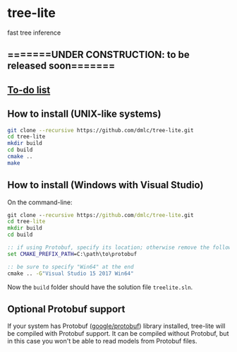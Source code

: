 # tree-lite

fast tree inference

## =======UNDER CONSTRUCTION: to be released soon=======

## [To-do list](https://github.com/dmlc/tree-lite/issues/1)

## How to install (UNIX-like systems)
```bash
git clone --recursive https://github.com/dmlc/tree-lite.git
cd tree-lite
mkdir build
cd build
cmake ..
make
```

## How to install (Windows with Visual Studio)
On the command-line:
```cmd
git clone --recursive https://github.com/dmlc/tree-lite.git
cd tree-lite
mkdir build
cd build

:: if using Protobuf, specify its location; otherwise remove the following line
set CMAKE_PREFIX_PATH=C:\path\to\protobuf

:: be sure to specify "Win64" at the end
cmake .. -G"Visual Studio 15 2017 Win64"
```
Now the `build` folder should have the solution file `treelite.sln`.

## Optional Protobuf support
If your system has Protobuf
([google/protobuf](https://github.com/google/protobuf)) library installed,
tree-lite will be compiled with Protobuf support. It can be compiled without
Protobuf, but in this case you won't be able to read models from Protobuf
files.
